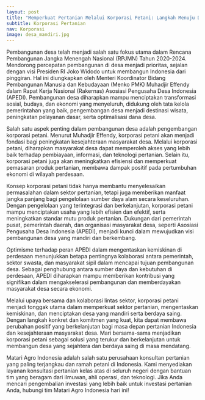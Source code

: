 ```yaml
---
layout: post
title: "Memperkuat Pertanian Melalui Korporasi Petani: Langkah Menuju Desa yang Mandiri dan Berkembang"
subtitle: Korporasi Pertanian
nav: Korporasi
image: desa_mandiri.jpg
---
```



Pembangunan desa telah menjadi salah satu fokus utama dalam Rencana Pembangunan Jangka Menengah Nasional (RPJMN) Tahun 2020-2024. Mendorong percepatan pembangunan di desa menjadi prioritas, sejalan dengan visi Presiden RI Joko Widodo untuk membangun Indonesia dari pinggiran. Hal ini diungkapkan oleh Menteri Koordinator Bidang Pembangunan Manusia dan Kebudayaan (Menko PMK) Muhadjir Effendy dalam Rapat Kerja Nasional (Rakernas) Asosiasi Pengusaha Desa Indonesia (APEDI). Pembangunan desa diharapkan mampu menciptakan transformasi sosial, budaya, dan ekonomi yang menyeluruh, didukung oleh tata kelola pemerintahan yang baik, pengembangan desa menjadi destinasi wisata, peningkatan pelayanan dasar, serta optimalisasi dana desa.

Salah satu aspek penting dalam pembangunan desa adalah pengembangan korporasi petani. Menurut Muhadjir Effendy, korporasi petani akan menjadi fondasi bagi peningkatan kesejahteraan masyarakat desa. Melalui korporasi petani, diharapkan masyarakat desa dapat memperoleh akses yang lebih baik terhadap pembiayaan, informasi, dan teknologi pertanian. Selain itu, korporasi petani juga akan meningkatkan efisiensi dan memperkuat pemasaran produk pertanian, membawa dampak positif pada pertumbuhan ekonomi di wilayah perdesaan.

Konsep korporasi petani tidak hanya membantu menyelesaikan permasalahan dalam sektor pertanian, tetapi juga memberikan manfaat jangka panjang bagi pengelolaan sumber daya alam secara keseluruhan. Dengan pengelolaan yang terintegrasi dan berkelanjutan, korporasi petani mampu menciptakan usaha yang lebih efisien dan efektif, serta meningkatkan standar mutu produk pertanian. Dukungan dari pemerintah pusat, pemerintah daerah, dan organisasi masyarakat desa, seperti Asosiasi Pengusaha Desa Indonesia (APEDI), menjadi kunci dalam mewujudkan visi pembangunan desa yang mandiri dan berkembang.

Optimisme terhadap peran APEDI dalam mengentaskan kemiskinan di perdesaan menunjukkan betapa pentingnya kolaborasi antara pemerintah, sektor swasta, dan masyarakat sipil dalam mencapai tujuan pembangunan desa. Sebagai penghubung antara sumber daya dan kebutuhan di perdesaan, APEDI diharapkan mampu memberikan kontribusi yang signifikan dalam mengakselerasi pembangunan dan memberdayakan masyarakat desa secara ekonomi.

Melalui upaya bersama dan kolaborasi lintas sektor, korporasi petani menjadi tonggak utama dalam memperkuat sektor pertanian, mengentaskan kemiskinan, dan menciptakan desa yang mandiri serta berdaya saing. Dengan langkah konkret dan komitmen yang kuat, kita dapat membawa perubahan positif yang berkelanjutan bagi masa depan pertanian Indonesia dan kesejahteraan masyarakat desa. Mari bersama-sama menjadikan korporasi petani sebagai solusi yang terukur dan berkelanjutan untuk membangun desa yang sejahtera dan berdaya saing di masa mendatang.

Matari Agro Indonesia adalah salah satu perusahaan konsultan pertanian yang paling terjangkau dan ramah petani di Indonesia. Kami menyediakan layanan konsultasi pertanian kelas atas di seluruh negeri dengan bantuan tim yang beragam dari ilmuwan, ahli operasi, dan teknologi. Jika Anda mencari pengembalian investasi yang lebih baik untuk investasi pertanian Anda, hubungi tim Matari Agro Indonesia hari ini!
